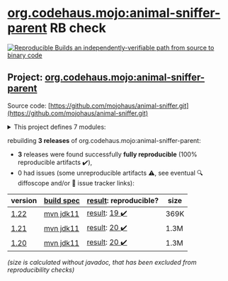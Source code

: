 [org.codehaus.mojo:animal-sniffer-parent](https://search.maven.org/artifact/org.codehaus.mojo/animal-sniffer-parent/) RB check
=======

[![Reproducible Builds](https://reproducible-builds.org/images/logos/rb.svg) an independently-verifiable path from source to binary code](https://reproducible-builds.org/)

## Project: [org.codehaus.mojo:animal-sniffer-parent](https://search.maven.org/artifact/org.codehaus.mojo/animal-sniffer-parent/)

Source code: [https://github.com/mojohaus/animal-sniffer.git](https://github.com/mojohaus/animal-sniffer.git)

<details><summary>This project defines 7 modules:</summary>

* [org.codehaus.mojo:animal-sniffer](https://search.maven.org/artifact/org.codehaus.mojo/animal-sniffer/)
* [org.codehaus.mojo:animal-sniffer-annotations](https://search.maven.org/artifact/org.codehaus.mojo/animal-sniffer-annotations/)
* [org.codehaus.mojo:animal-sniffer-ant-tasks](https://search.maven.org/artifact/org.codehaus.mojo/animal-sniffer-ant-tasks/)
* [org.codehaus.mojo:animal-sniffer-enforcer-rule](https://search.maven.org/artifact/org.codehaus.mojo/animal-sniffer-enforcer-rule/)
* [org.codehaus.mojo:animal-sniffer-maven-plugin](https://search.maven.org/artifact/org.codehaus.mojo/animal-sniffer-maven-plugin/)
* [org.codehaus.mojo:animal-sniffer-parent](https://search.maven.org/artifact/org.codehaus.mojo/animal-sniffer-parent/)
* [org.codehaus.mojo:java-boot-classpath-detector](https://search.maven.org/artifact/org.codehaus.mojo/java-boot-classpath-detector/)
</details>

rebuilding **3 releases** of org.codehaus.mojo:animal-sniffer-parent:
- **3** releases were found successfully **fully reproducible** (100% reproducible artifacts :heavy_check_mark:),
- 0 had issues (some unreproducible artifacts :warning:, see eventual :mag: diffoscope and/or :memo: issue tracker links):

| version | [build spec](/BUILDSPEC.md) | [result](https://reproducible-builds.org/docs/jvm/): reproducible? | size |
| -- | --------- | ------ | -- |
| [1.22](https://search.maven.org/artifact/org.codehaus.mojo/animal-sniffer-parent/1.22/pom) | [mvn jdk11](animal-sniffer-1.22.buildspec) | [result](animal-sniffer-parent-1.22.buildinfo): [19 :heavy_check_mark: ](animal-sniffer-parent-1.22.buildcompare) | 369K |
| [1.21](https://search.maven.org/artifact/org.codehaus.mojo/animal-sniffer-parent/1.21/pom) | [mvn jdk11](animal-sniffer-1.21.buildspec) | [result](animal-sniffer-parent-1.21.buildinfo): [20 :heavy_check_mark: ](animal-sniffer-parent-1.21.buildcompare) | 1.3M |
| [1.20](https://search.maven.org/artifact/org.codehaus.mojo/animal-sniffer-parent/1.20/pom) | [mvn jdk11](animal-sniffer-1.20.buildspec) | [result](animal-sniffer-parent-1.20.buildinfo): [20 :heavy_check_mark: ](animal-sniffer-parent-1.20.buildcompare) | 1.3M |

<i>(size is calculated without javadoc, that has been excluded from reproducibility checks)</i>

